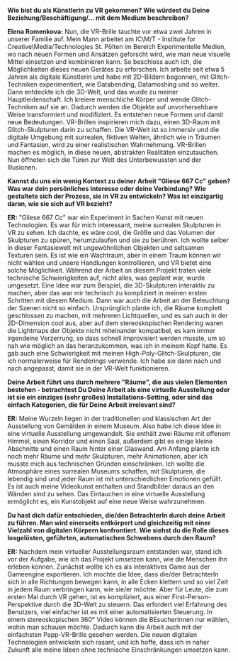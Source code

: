 **Wie bist du als Künstlerin zu VR gekommen? Wie würdest du Deine Beziehung/Beschäftigung/... mit dem Medium beschreiben?**

**Elena Romenkova:** Nun, die VR-Brille tauchte vor etwa zwei Jahren in unserer Familie auf. Mein Mann arbeitet am IC\M/T - Institute for Creative\Media/Technologies St. Pölten im Bereich Experimentelle Medien, wo nach neuen Formen und Ansätzen geforscht wird, wie man neue visuelle Mittel einsetzen und kombinieren kann. So beschloss auch ich, die Möglichkeiten dieses neuen Gerätes zu erforschen. Ich arbeite seit etwa 5 Jahren als digitale Künstlerin und habe mit 2D-Bildern begonnen, mit Glitch-Techniken experimentiert, wie Databending, Datamoshing und so weiter. Dann entdeckte ich die 3D-Welt, und das wurde zu meiner Hauptleidenschaft. Ich kreiere menschliche Körper und wende Glitch-Techniken auf sie an. Dadurch werden die Objekte auf unvorhersehbare Weise transformiert und modifiziert. Es entstehen neue Formen und damit neue Bedeutungen. VR-Brillen inspirieren mich dazu, einen 3D-Raum mit Glitch-Skulpturen darin zu schaffen. Die VR-Welt ist so immersiv und die digitale Umgebung mit surrealen, fiktiven Welten, ähnlich wie in Träumen und Fantasien, wird zu einer realistischen Wahrnehmung. VR-Brillen machen es möglich, in diese neuen, abstrakten Realitäten einzutauchen. Nun öffneten sich die Türen zur Welt des Unterbewussten und der Illusionen.

**Kannst du uns ein wenig Kontext zu deiner Arbeit "Gliese 667 Cc" geben? Was war dein persönliches Interesse oder deine Verbindung? Wie gestaltete sich der Prozess, sie in VR zu entwickeln? Was ist einzigartig daran, wie sie sich auf VR bezieht?**

**ER:** "Gliese 667 Cc" war ein Experiment in Sachen Kunst mit neuen Technologien. Es war für mich interessant, meine surrealen Skulpturen in VR zu sehen. Ich dachte, es wäre cool, die Größe und das Volumen der Skulpturen zu spüren, herumzulaufen und sie zu berühren. Ich wollte selber in dieser Fantasiewelt mit ungewöhnlichen Objekten und seltsamen Texturen sein. Es ist wie ein Wachtraum, aber in einem Traum können wir nicht wählen und unsere Handlungen kontrollieren, und VR bietet eine solche Möglichkeit. Während der Arbeit an diesem Projekt traten viele technische Schwierigkeiten auf, nicht alles, was geplant war, wurde umgesetzt. Eine Idee war zum Beispiel, die 3D-Skulpturen interaktiv zu machen, aber das war mir technisch zu kompliziert in meinen ersten Schritten mit diesem Medium. Dann war auch die Arbeit an der Beleuchtung der Szenen nicht so einfach. Ursprünglich plante ich, die Räume komplett geschlossen zu machen, mit mehreren Lichtquellen, und es sah auch in der 2D-Dimension cool aus, aber auf dem stereoskopischen Rendering waren die Lightmaps der Objekte nicht miteinander kompatibel, es kam immer irgendeine Verzerrung, so dass schnell improvisiert werden musste, um so nah wie möglich an das heranzukommen, was ich in meinem Kopf hatte. Es gab auch eine Schwierigkeit mit meinen High-Poly-Glitch-Skulpturen, die ich normalerweise für Renderings verwende. Ich habe sie dann nach und nach angepasst, damit sie in der VR-Welt funktionieren.

**Deine Arbeit führt uns durch mehrere "Räume", die aus vielen Elementen bestehen - betrachtest Du Deine Arbeit als eine virtuelle Ausstellung oder ist sie ein einziges (sehr großes) Installations-Setting, oder sind das einfach Kategorien, die für Deine Arbeit irrelevant sind?**

**ER:** Meine Wurzeln liegen in der traditionellen und klassischen Art der Ausstellung von Gemälden in einem Museum. Also habe ich diese Idee in eine virtuelle Ausstellung umgewandelt. Sie enthält zwei Räume mit offenem Himmel, einen Korridor und einen Saal, außerdem gibt es einige kleine Abschnitte und einen Raum hinter einer Glaswand. Am Anfang plante ich noch mehr Räume und mehr Skulpturen, mehr Animationen, aber ich musste mich aus technischen Gründen einschränken. Ich wollte die Atmosphäre eines surrealen Museums schaffen, mit Skulpturen, die lebendig sind und jeder Raum ist mit unterschiedlichen Emotionen gefüllt. Es ist auch meine Videokunst enthalten und Standbilder daraus an den Wänden sind zu sehen. Das Eintauchen in eine virtuelle Ausstellung ermöglicht es, ein Kunstobjekt auf eine neue Weise wahrzunehmen. 

**Du hast dich dafür entschieden, die/den BetrachterIn durch deine Arbeit zu führen. Man wird einerseits entkörpert und gleichzeitig mit einer Vielzahl von digitalen Körpern konfrontiert. Wie siehst du die Rolle dieses losgelösten, geführten, automatischen Schwebens durch den Raum?**

**ER:** Nachdem mein virtueller Ausstellungsraum entstanden war, stand ich vor der Aufgabe, wie ich das Projekt umsetzen kann, wie die Menschen ihn erleben können. Zunächst wollte ich es als interaktives Game aus der Gameengine exportieren. Ich mochte die Idee, dass die/der BetrachterIn sich in alle Richtungen bewegen kann, in alle Ecken klettern und so viel Zeit in jedem Raum verbringen kann, wie sie/er möchte. Aber für Leute, die zum ersten Mal durch VR gehen, ist es kompliziert, aus einer First-Person-Perspektive durch die 3D-Welt zu steuern. Das erfordert viel Erfahrung des Benutzers, viel einfacher ist es mit einer automatisierten Steuerung. In einem stereoskopischen 360° Video können die BEsucherInnen nur wählen, wohin man schauen möchte. Dadurch kann die Arbeit auch mit der einfachsten Papp-VR-Brille gesehen werden. Die neuen digitalen Technologien entwickeln sich rasant, und ich hoffe, dass ich in naher Zukunft alle meine Ideen ohne technische Einschränkungen umsetzen kann.